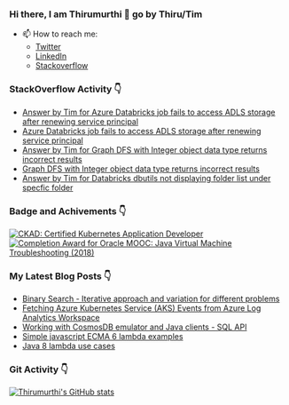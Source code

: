### Hi there, I am Thirumurthi 👋 go by Thiru/Tim

- 📫 How to reach me: 
  - [Twitter](https://twitter.com/sthirumurthi)
  - [LinkedIn](https://www.linkedin.com/in/thirumurthis/)
  - [Stackoverflow](https://stackoverflow.com/users/3192775/tim)

### StackOverflow Activity 👇
<!-- STACKOVERFLOW:START -->
- [Answer by Tim for Azure Databricks job fails to access ADLS storage after renewing service principal](https://stackoverflow.com/questions/70887371/azure-databricks-job-fails-to-access-adls-storage-after-renewing-service-princip/70888672#70888672)
- [Azure Databricks job fails to access ADLS storage after renewing service principal](https://stackoverflow.com/questions/70887371/azure-databricks-job-fails-to-access-adls-storage-after-renewing-service-princip)
- [Answer by Tim for Graph DFS with Integer object data type returns incorrect results](https://stackoverflow.com/questions/70817859/graph-dfs-with-integer-object-data-type-returns-incorrect-results/70854806#70854806)
- [Graph DFS with Integer object data type returns incorrect results](https://stackoverflow.com/questions/70817859/graph-dfs-with-integer-object-data-type-returns-incorrect-results)
- [Answer by Tim for Databricks dbutils not displaying folder list under specfic folder](https://stackoverflow.com/questions/70469975/databricks-dbutils-not-displaying-folder-list-under-specfic-folder/70470063#70470063)
<!-- STACKOVERFLOW:END -->

### Badge and Achivements 👇
<!--START_SECTION:badges-->

[![CKAD: Certified Kubernetes Application Developer](https://images.credly.com/size/110x110/images/f88d800c-5261-45c6-9515-0458e31c3e16/ckad_from_cncfsite.png)](http://www.credly.com/badges/7164445a-41e5-4412-9ed3-d29cbe65f536 "CKAD: Certified Kubernetes Application Developer")
[![Completion Award for Oracle MOOC: Java Virtual Machine Troubleshooting (2018)](https://images.credly.com/size/110x110/images/005a363c-b0a4-4f8a-85a3-64eafb7ad690/jvm.png)](http://www.credly.com/badges/cc359454-dbbb-410f-9b8a-2cf0f15dfe9d "Completion Award for Oracle MOOC: Java Virtual Machine Troubleshooting (2018)")
<!--END_SECTION:badges-->

### My Latest Blog Posts 👇
<!-- HASHNODE_BLOG:START -->
- [Binary Search - Iterative approach and variation for different problems](https://thirumurthi.hashnode.dev/binary-search-iterative-approach-and-variation-for-different-problems-ckytr3lfy0qag66s1gzmpb1xz)
- [Fetching Azure Kubernetes Service (AKS) Events from Azure Log Analytics Workspace](https://thirumurthi.hashnode.dev/fetching-azure-kubernetes-service-aks-events-from-azure-log-analytics-workspace-ckyjp1w3701wo7js1b00c324t)
- [Working with CosmosDB emulator and Java clients - SQL API](https://thirumurthi.hashnode.dev/working-with-cosmosdb-emulator-and-java-clients-sql-api-ckycjxz9800cap8s1f6esdp1q)
- [Simple javascript ECMA 6 lambda examples](https://thirumurthi.hashnode.dev/simple-javascript-ecma-6-lambda-examples-ckyc90f1t01n9tcs16vrp0ulj)
- [Java 8 lambda use cases](https://thirumurthi.hashnode.dev/java-8-lambda-use-cases-ckyc6xb1d01f9sbs1h9dv13uc)
<!-- HASHNODE_BLOG:END -->

### Git Activity 👇

[![Thirumurthi's GitHub stats](https://github-readme-stats.vercel.app/api?username=thirumurthis&show_icons=true&theme=radical)](https://github.com/anuraghazra/github-readme-stats)


<!--
**thirumurthis/thirumurthis** is a ✨ _special_ ✨ repository because its `README.md` (this file) appears on your GitHub profile.

Here are some ideas to get you started:

- 🔭 I’m currently working on ...
- 🌱 I’m currently learning ...
- 👯 I’m looking to collaborate on ...
- 🤔 I’m looking for help with ...
- 💬 Ask me about ...
- 📫 How to reach me: ...
- 😄 Pronouns: ...
- ⚡ Fun fact: ...
-->
